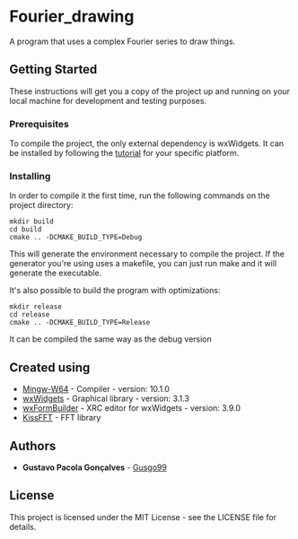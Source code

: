 # Fourier_drawing
A program that uses a complex Fourier series to draw things.

## Getting Started

These instructions will get you a copy of the project up and running on your local machine for development and testing purposes.

### Prerequisites

To compile the project, the only external dependency is wxWidgets. It can be installed by following the [tutorial](https://wiki.wxwidgets.org/Install) for your specific platform.

### Installing

In order to compile it the first time, run the following commands on the project directory:

```
mkdir build
cd build
cmake .. -DCMAKE_BUILD_TYPE=Debug
```

This will generate the environment necessary to compile the project. If the generator you're using uses a makefile, you can just run make and it will generate the executable.

It's also possible to build the program with optimizations:

```
mkdir release
cd release
cmake .. -DCMAKE_BUILD_TYPE=Release
```

It can be compiled the same way as the debug version

## Created using

* [Mingw-W64](http://mingw-w64.org/doku.php) - Compiler - version: 10.1.0
* [wxWidgets](https://www.wxwidgets.org/) - Graphical library - version: 3.1.3
* [wxFormBuilder](https://github.com/wxFormBuilder/wxFormBuilder) - XRC editor for wxWidgets - version: 3.9.0
* [KissFFT](https://github.com/mborgerding/kissfft) - FFT library

## Authors

* **Gustavo Pacola Gonçalves** - [Gusgo99](https://github.com/Gusgo99)

## License

This project is licensed under the MIT License - see the LICENSE file for details.
